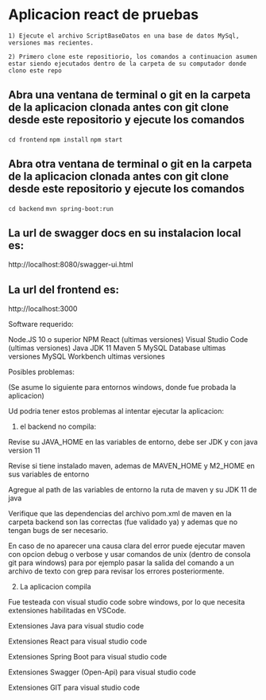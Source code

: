 # Aplicacion react de pruebas
```1) Ejecute el archivo ScriptBaseDatos en una base de datos MySql, versiones mas recientes.```

```2) Primero clone este repositiorio, los comandos a continuacion asumen estar siendo ejecutados dentro de la carpeta de su computador donde clono este repo```
## Abra una ventana de terminal o git en la carpeta de la aplicacion clonada antes con git clone desde este repositorio y ejecute los comandos
```cd frontend```
```npm install```
```npm start```

## Abra otra ventana de terminal o git en la carpeta de la aplicacion clonada antes con git clone desde este repositorio y ejecute los comandos
```cd backend```
```mvn spring-boot:run```

## La url de swagger docs en su instalacion local es:
http://localhost:8080/swagger-ui.html

## La url del frontend es:
http://localhost:3000

Software requerido:

Node.JS 10 o superior
NPM
React (ultimas versiones)
Visual Studio Code (ultimas versiones)
Java JDK 11
Maven 5
MySQL Database ultimas versiones
MySQL Workbench ultimas versiones

Posibles problemas:

(Se asume lo siguiente para entornos windows, donde fue probada la aplicacion)

Ud podria tener estos problemas al intentar ejecutar la aplicacion:

1) el backend no compila: 

Revise su JAVA_HOME en las variables de entorno, debe ser JDK y con java version 11

Revise si tiene instalado maven, ademas de MAVEN_HOME y M2_HOME en sus variables de entorno

Agregue al path de las variables de entorno la ruta de maven y su JDK 11 de java

Verifique que las dependencias del archivo pom.xml de maven en la carpeta backend son las correctas (fue validado ya) y ademas que no tengan bugs de ser necesario.

En caso de no aparecer una causa clara del error puede ejecutar maven con opcion debug o verbose y usar comandos de unix (dentro de consola git para windows) para por ejemplo pasar la salida del comando a un archivo de texto con grep para revisar los errores posteriormente.

2) La aplicacion compila

Fue testeada con visual studio code sobre windows, por lo que necesita extensiones habilitadas en VSCode.

Extensiones Java para visual studio code

Extensiones React para visual studio code

Extensiones Spring Boot para visual studio code

Extensiones Swagger (Open-Api) para visual studio code

Extensiones GIT para visual studio code
